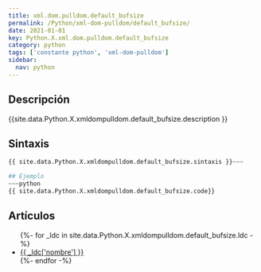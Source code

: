 ```yaml
---
title: xml.dom.pulldom.default_bufsize
permalink: /Python/xml-dom-pulldom/default_bufsize/
date: 2021-01-01
key: Python.X.xml.dom.pulldom.default_bufsize
category: python
tags: ['constante python', 'xml-dom-pulldom']
sidebar: 
  nav: python
---
```


## Descripción
{{site.data.Python.X.xmldompulldom.default_bufsize.description }}

## Sintaxis
~~~python
{{ site.data.Python.X.xmldompulldom.default_bufsize.sintaxis }}~~~

## Ejemplo
~~~python
{{ site.data.Python.X.xmldompulldom.default_bufsize.code}}
~~~

## Artículos
<ul>
{%- for _ldc in site.data.Python.X.xmldompulldom.default_bufsize.ldc -%}
   <li>
       <a href="{{_ldc['url'] }}">{{ _ldc['nombre'] }}</a>
   </li>
{%- endfor -%}
</ul>
